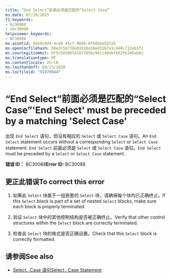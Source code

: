 ```yaml
---
title: “End Select”前面必须是匹配的“Select Case”
ms.date: 07/20/2015
f1_keywords:
- bc30088
- vbc30088
helpviewer_keywords:
- BC30088
ms.assetid: 9de8c0d4-4ce9-45cf-98d6-8f68bba507a5
ms.openlocfilehash: b0e3c5b778e01b10a58ed31b7a1c448c712eb3f2
ms.sourcegitcommit: bf5c5850654187705bc94cc40ebfb62fe346ab02
ms.translationtype: MT
ms.contentlocale: zh-CN
ms.lasthandoff: 09/23/2020
ms.locfileid: "91070944"
---
```

# <a name="end-select-must-be-preceded-by-a-matching-select-case"></a><span data-ttu-id="d65cb-102">“End Select”前面必须是匹配的“Select Case”</span><span class="sxs-lookup"><span data-stu-id="d65cb-102">'End Select' must be preceded by a matching 'Select Case'</span></span>

<span data-ttu-id="d65cb-103">出现 `End Select` 语句，但没有相应的 `Select` 或 `Select Case` 语句。</span><span class="sxs-lookup"><span data-stu-id="d65cb-103">An `End Select` statement occurs without a corresponding `Select` or `Select Case` statement.</span></span> <span data-ttu-id="d65cb-104">`End Select` 前面必须是 `Select` 或 `Select Case` 语句。</span><span class="sxs-lookup"><span data-stu-id="d65cb-104">`End Select` must be preceded by a `Select` or `Select Case` statement.</span></span>  
  
 <span data-ttu-id="d65cb-105">**错误 ID：** BC30088</span><span class="sxs-lookup"><span data-stu-id="d65cb-105">**Error ID:** BC30088</span></span>  
  
## <a name="to-correct-this-error"></a><span data-ttu-id="d65cb-106">更正此错误</span><span class="sxs-lookup"><span data-stu-id="d65cb-106">To correct this error</span></span>  
  
1. <span data-ttu-id="d65cb-107">如果此 `Select` 块属于一组嵌套的 `Select` 块，请确保每个块均已正确终止。</span><span class="sxs-lookup"><span data-stu-id="d65cb-107">If this `Select` block is part of a set of nested `Select` blocks, make sure each block is properly terminated.</span></span>  
  
2. <span data-ttu-id="d65cb-108">验证 `Select` 块中的其他控制结构是否被正确终止。</span><span class="sxs-lookup"><span data-stu-id="d65cb-108">Verify that other control structures within the `Select` block are correctly terminated.</span></span>  
  
3. <span data-ttu-id="d65cb-109">检查此 `Select` 块的格式是否正确设置。</span><span class="sxs-lookup"><span data-stu-id="d65cb-109">Check that this `Select` block is correctly formatted.</span></span>  
  
## <a name="see-also"></a><span data-ttu-id="d65cb-110">请参阅</span><span class="sxs-lookup"><span data-stu-id="d65cb-110">See also</span></span>

- [<span data-ttu-id="d65cb-111">Select...Case 语句</span><span class="sxs-lookup"><span data-stu-id="d65cb-111">Select...Case Statement</span></span>](../language-reference/statements/select-case-statement.md)
